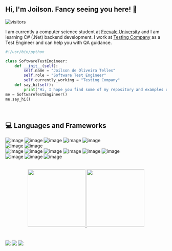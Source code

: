## Hi, I'm Joilson. Fancy seeing you here!  👋

![visitors](https://visitor-badge.glitch.me/badge?page_id=JojoBR07.JojoBR07)


I am currently a computer science student at [Feevale University](https://feevale.br/) and I am learning C# (.Net) backend development. I work at [Testing Company](https://testingcompany.com.br/) as a Test Engineer and can help you with QA guidance.

<!--
- 🔭 I’m currently working on ...
- 🌱 I’m currently learning ...
- 👯 I’m looking to collaborate on ...
- 🤔 I’m looking for help with ...
- 💬 Ask me about ...
- 📫 How to reach me: ...
- 😄 Pronouns: ...
- ⚡ Fun fact: ...
-->

```python
#!/usr/bin/python

class SoftwareTestEngineer:
    def __init__(self):
        self.name = "Joilson de Oliveira Telles"
        self.role = "Software Test Engineer"
        self.currently_working = "Testing Company"
    def say_hi(self):
        print("Hi, I hope you find some of my repository and examples of code interesting. Good studies!")
me = SoftwareTestEngineer()
me.say_hi()
```

</br>

## 💻 Languages and Frameworks
![image](https://img.shields.io/badge/Python-3776AB?style=for-the-badge&logo=python&logoColor=white)
![image](https://img.shields.io/badge/C%23-239120?style=for-the-badge&logo=c-sharp&logoColor=white)
![image](https://img.shields.io/badge/C-00599C?style=for-the-badge&logo=C&logoColor=white)
![image](https://img.shields.io/badge/Java-ED8B00?style=for-the-badge&logo=java&logoColor=white)
![image](https://img.shields.io/badge/PHP-777BB4?style=for-the-badge&logo=php&logoColor=white)
</br>
![image](https://img.shields.io/badge/.NET-5C2D91?style=for-the-badge&logo=.net&logoColor=white)
![image](https://img.shields.io/badge/-Python%20Requests%20-blue?style=for-the-badge&logo=python&logoColor=white)
</br>
![image](https://img.shields.io/badge/-TestNG%20-red?style=for-the-badge&logo=java&logoColor=white)
![image](https://img.shields.io/badge/-PyTest%20-blue?style=for-the-badge&logo=pytest&logoColor=white)
![image]([https://img.shields.io/badge/-playwright%20-red?style=for-the-badge&logo=playwright&logoColor=green)
![image](https://img.shields.io/badge/-Selenium%20-yellowgreen?style=for-the-badge&logo=selenium&logoColor=white)
![image](https://img.shields.io/badge/Postman-FF6C37?style=for-the-badge&logo=Postman&logoColor=white)
![image](https://img.shields.io/badge/-Appium%20-lightgrey?style=for-the-badge&logo=android&logoColor=white)
</br>
![image](https://img.shields.io/badge/Microsoft_SQL_Server-CC2927?style=for-the-badge&logo=microsoft-sql-server&logoColor=white)
![image](https://img.shields.io/badge/MySQL-00000F?style=for-the-badge&logo=mysql&logoColor=white)
![image](https://img.shields.io/badge/Oracle-F80000?style=for-the-badge&logo=oracle&logoColor=black)

</br>

<div align="center">
  <a href="https://github.com/JojoBR07">
  <img height="180em" src="https://github-readme-stats.vercel.app/api?username=JojoBR07&show_icons=true&theme=dark&include_all_commits=true&count_private=true"/>
  <img height="180em" src="https://github-readme-stats.vercel.app/api/top-langs/?username=JojoBR07&layout=compact&langs_count=7&theme=dark"/>
</div>


#
  <a href="https://www.instagram.com/joilsonoliveiratelles/" target="_blank"><img src="https://img.shields.io/badge/-Instagram-%23E4405F?style=for-the-badge&logo=instagram&logoColor=white" target="_blank"></a>
  <a href = "mailto:joilsontelles@gmail.com"><img src="https://img.shields.io/badge/-Gmail-%23333?style=for-the-badge&logo=gmail&logoColor=white" target="_blank"></a>
  <a href="https://www.linkedin.com/in/joilson-telles/" target="_blank"><img src="https://img.shields.io/badge/-LinkedIn-%230077B5?style=for-the-badge&logo=linkedin&logoColor=white" target="_blank"></a> 
